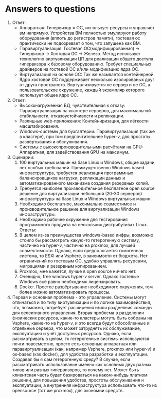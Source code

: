 # Answers to questions

1. Ответ:
   * Аппаратная: Гипервизор = ОС, использует ресурсы и управляет вм напрямую. Устройства ВМ полностью эмулируют работу оборудования (вплоть до регистров памяти), гостевая ос практически не подозревает о том, что запущена как ВМ.
   * Паравиртуализация: Гостевая ОС(модифицированная) → Гипервизор → Хостовая ОС → Железо. Метод использует технологию виртуализации ЦП для реализации общего доступа гипервизора к базовому оборудованию. Требует специальных драйверов на гостевой ОС и/или модификацию ядра ОС.
   * Виртуализация на основе ОС: Так же называется контейнерной. Ядро хостовой ОС поддерживает несколько изолированых друг от друга пространств. Виртуализируется не сервер и не ОС, а пользовательское окружение, каждый экземпляр которого использует общее ядро ОС.
2. Ответ:
   * Высоконагруженная БД, чувствительная к отказу: Паравиртуализация на кластере серверов, для максимальной стабильности, отказоустойчивости и репликации.
   * Разлицные web-приложения: Контейниризация, для лёгкости масштабирования.
   * Windows-системы для бухгалтерии: Паравиртуализация (так же в кластере), при том предпочтительнее hyper-v, для простоты развёртывания и обслуживания.
   * Системы с высокопроизводительными расчётами на GPU: Аппаратная, для задействования GPU на максимум.
3. Сценарии:
   1. 100 виртуальных машин на базе Linux и Windows, общие задачи, нет особых требований. Преимущественно Windows based инфраструктура, требуется реализация программных балансировщиков нагрузки, репликации данных и автоматизированного механизма создания резервных копий.
   2. Требуется наиболее производительное бесплатное open source решение для виртуализации небольшой (20-30 серверов) инфраструктуры на базе Linux и Windows виртуальных машин.
   3. Необходимо бесплатное, максимально совместимое и производительное решение для виртуализации Windows инфраструктуры.
   4. Необходимо рабочее окружение для тестирования программного продукта на нескольких дистрибутивах Linux.  
   Ответы:
   1. В целом из-за преимущества windows-based инфры, возможно стоило бы рассмотреть какую-то гетерогенную систему, частично на hyper-v, частично на proxmox, для лучшей совместимости. Однако, если предпологается гомогенная система, то ESXI или Vsphere, в заисимости от бюджета. Нет ограничений по гостевым ОС, удобно управлять ресурсами, миграциями и резервным копированием.
   2. Proxmox, мне кажется, лучше в open source ничего нет.
   3. Очевидно, free windows hyper-v server. Однако гостевые Windows всё равно необходимо лицензировать.
   4. Docker. Простое развёртывание необходимого окружения, тем более можно автоматизировать процессы.
4. Первая и основная проблема - это управление. Системы могут отличаться и по типу виртуализации и по логике взаимодействия, что, возможно, потребует расширения и/или раздеелния команды для селективного управления. Вторая проблема в разделении физических ресурсов, какие-то кластеры могуть быть собраны на Vsphere, какие-то на hyper-v, и это всегда будут обособленные и отдельные сервера, что может затруднять их обслуживание, эксплуатацию и учёт доступных ресурсов. Однако, если рассматривать в целом, то гетерогенные системы используются почти повсеместно, просто есть основные аппаратная или паравиртуализации (как, например Vsphere, proxmox или hyper-v) и os-based (как docker), для удобства разработки и эксплуатации.
   Создавал бы я сам гетерогенную среду? В случае, если рассматривать использование именно как основных двух разных типов или разных гипервизоров, то почему нет. Может быть клиентская часть будет базироваться на каком-нибудь платном решении, для повышения удобства, простоты обслуживания и эксплуатации, а внутренняя инфраструктура использовать что-то из opensource (тот же proxmox), для экономии средств.